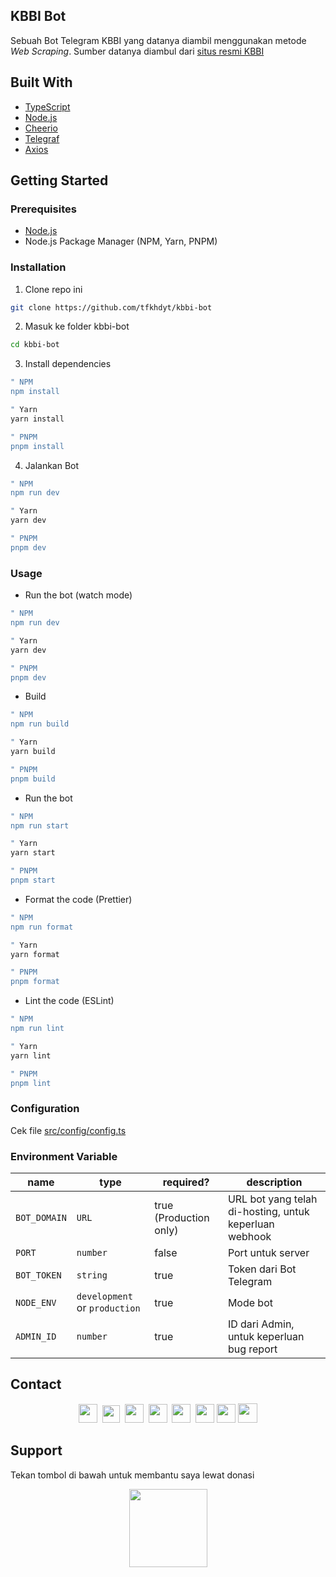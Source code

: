 ## KBBI Bot

Sebuah Bot Telegram KBBI yang datanya diambil menggunakan metode _Web Scraping_. Sumber datanya diambul dari [situs resmi KBBI](https://kbbi.kemdikbud.go.id)

## Built With

- [TypeScript](https://www.typescriptlang.org/)
- [Node.js](https://nodejs.org)
- [Cheerio](https://cheerio.js.org/)
- [Telegraf](https://telegraf.js.org/)
- [Axios](https://axios-http.com/)

## Getting Started

### Prerequisites

- [Node.js](https://nodejs.org)
- Node.js Package Manager (NPM, Yarn, PNPM)

### Installation

1. Clone repo ini

```bash
git clone https://github.com/tfkhdyt/kbbi-bot
```

2. Masuk ke folder kbbi-bot

```bash
cd kbbi-bot
```

3. Install dependencies

```bash
" NPM
npm install

" Yarn
yarn install

" PNPM
pnpm install
```

4. Jalankan Bot

```bash
" NPM
npm run dev

" Yarn
yarn dev

" PNPM
pnpm dev
```

### Usage

- Run the bot (watch mode)

```bash
" NPM
npm run dev

" Yarn
yarn dev

" PNPM
pnpm dev
```

- Build

```bash
" NPM
npm run build

" Yarn
yarn build

" PNPM
pnpm build
```

- Run the bot

```bash
" NPM
npm run start

" Yarn
yarn start

" PNPM
pnpm start
```

- Format the code (Prettier)

```bash
" NPM
npm run format

" Yarn
yarn format

" PNPM
pnpm format
```

- Lint the code (ESLint)

```bash
" NPM
npm run lint

" Yarn
yarn lint

" PNPM
pnpm lint
```

### Configuration

Cek file [src/config/config.ts](https://github.com/tfkhdyt/kbbi-bot/blob/main/src/config/config.ts)

### Environment Variable

| name         | type                          | required?              | description                                            |
| ------------ | ----------------------------- | ---------------------- | ------------------------------------------------------ |
| `BOT_DOMAIN` | `URL`                         | true (Production only) | URL bot yang telah di-hosting, untuk keperluan webhook |
| `PORT`       | `number`                      | false                  | Port untuk server                                      |
| `BOT_TOKEN`  | `string`                      | true                   | Token dari Bot Telegram                                |
| `NODE_ENV`   | `development` or `production` | true                   | Mode bot                                               |
| `ADMIN_ID`   | `number`                      | true                   | ID dari Admin, untuk keperluan bug report              |

## Contact

<p align=center>
  <a href="https://facebook.com/tfkhdyt142"><img height="30" src="https://upload.wikimedia.org/wikipedia/commons/5/51/Facebook_f_logo_%282019%29.svg"></a>&nbsp;
  <a href="https://twitter.com/tfkhdyt"><img height="28" src="https://upload.wikimedia.org/wikipedia/commons/4/4f/Twitter-logo.svg"></a>&nbsp;
  <a href="https://instagram.com/_tfkhdyt_"><img height="30" src="https://upload.wikimedia.org/wikipedia/commons/e/e7/Instagram_logo_2016.svg"></a>&nbsp;
  <a href="https://youtube.com/tfkhdyt"><img height="30" src="https://upload.wikimedia.org/wikipedia/commons/a/a0/YouTube_social_red_circle_%282017%29.svg"></a>&nbsp;
  <a href="https://t.me/tfkhdyt"><img height="30" src="https://upload.wikimedia.org/wikipedia/commons/8/83/Telegram_2019_Logo.svg"></a>&nbsp;
  <a href="https://www.linkedin.com/mwlite/in/taufik-hidayat-6793aa200"><img height="30" src="https://upload.wikimedia.org/wikipedia/commons/8/81/LinkedIn_icon.svg"></a>
  <a href="https://pddikti.kemdikbud.go.id/data_mahasiswa/QUUyNzdEMjktNDk0Ri00RTlDLUE4NzgtNkUwRDBDRjIxOUNB"><img height="30" src="https://i.postimg.cc/YSB2c3DG/1619598282440.png"></a>
  <a href="https://tfkhdyt.my.id/"><img height="31" src="https://www.svgrepo.com/show/295345/internet.svg"></a>
</p>

## Support

Tekan tombol di bawah untuk membantu saya lewat donasi

<p align="center">
  <a href="https://donate.tfkhdyt.my.id/">
    <img src="https://i.postimg.cc/jjRDbZQx/1621036430601.png" width="125px">
  </a>
</p>
